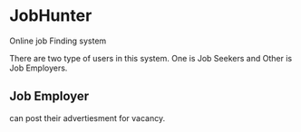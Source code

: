# JobHunter
Online job Finding system

There are two type of users in this system. One is Job Seekers 
and Other is Job Employers.

## Job Employer
can post their advertiesment for vacancy.
